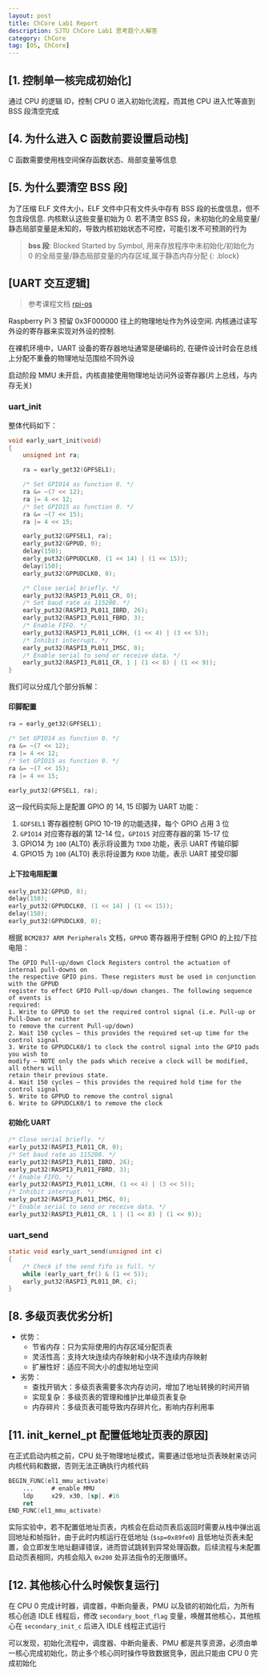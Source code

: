 ```yaml
---
layout: post
title: ChCore Lab1 Report
description: SJTU ChCore Lab1 思考题个人解答
category: ChCore
tag: [OS, ChCore]
---
```

## [1. 控制单一核完成初始化]
通过 CPU 的逻辑 ID，控制 CPU 0 进入初始化流程，而其他 CPU 进入忙等直到 BSS 段清空完成

## [4. 为什么进入 C 函数前要设置启动栈]
C 函数需要使用栈空间保存函数状态、局部变量等信息

## [5. 为什么要清空 BSS 段]
为了压缩 ELF 文件大小，ELF 文件中只有文件头中存有 BSS 段的长度信息，但不包含段信息. 内核默认这些变量初始为 0. 若不清空 BSS 段，未初始化的全局变量/静态局部变量是未知的，导致内核初始状态不可控，可能引发不可预测的行为

> **bss 段**: Blocked Started by Symbol, 用来存放程序中未初始化/初始化为 0 的全局变量/静态局部变量的内存区域,属于静态内存分配
{: .block}

## [UART 交互逻辑]
> 参考课程文档 [rpi-os](https://github.com/s-matyukevich/raspberry-pi-os/blob/master/docs/lesson01/rpi-os.md)

Raspberry Pi 3 预留 0x3F000000 往上的物理地址作为外设空间. 内核通过读写外设的寄存器来实现对外设的控制. 

在裸机环境中，UART 设备的寄存器地址通常是硬编码的, 在硬件设计时会在总线上分配不重叠的物理地址范围给不同外设

启动阶段 MMU 未开启，内核直接使用物理地址访问外设寄存器(片上总线，与内存无关)

### **uart_init**
整体代码如下：

```c
void early_uart_init(void)
{
    unsigned int ra;

    ra = early_get32(GPFSEL1);

    /* Set GPIO14 as function 0. */
    ra &= ~(7 << 12);
    ra |= 4 << 12;
    /* Set GPIO15 as function 0. */
    ra &= ~(7 << 15);
    ra |= 4 << 15;

    early_put32(GPFSEL1, ra);
    early_put32(GPPUD, 0);
    delay(150);
    early_put32(GPPUDCLK0, (1 << 14) | (1 << 15));
    delay(150);
    early_put32(GPPUDCLK0, 0);

    /* Close serial briefly. */
    early_put32(RASPI3_PL011_CR, 0);
    /* Set baud rate as 115200. */
    early_put32(RASPI3_PL011_IBRD, 26);
    early_put32(RASPI3_PL011_FBRD, 3);
    /* Enable FIFO. */
    early_put32(RASPI3_PL011_LCRH, (1 << 4) | (3 << 5));
    /* Inhibit interrupt. */
    early_put32(RASPI3_PL011_IMSC, 0);
    /* Enable serial to send or receive data. */
    early_put32(RASPI3_PL011_CR, 1 | (1 << 8) | (1 << 9));
}
```

我们可以分成几个部分拆解：

#### 印脚配置
```c
ra = early_get32(GPFSEL1);

/* Set GPIO14 as function 0. */
ra &= ~(7 << 12);
ra |= 4 << 12;
/* Set GPIO15 as function 0. */
ra &= ~(7 << 15);
ra |= 4 << 15;

early_put32(GPFSEL1, ra);
```
这一段代码实际上是配置 GPIO 的 14, 15 印脚为 UART 功能：
1. `GDFSEL1` 寄存器控制 GPIO 10-19 的功能选择，每个 GPIO 占用 3 位
2. `GPIO14` 对应寄存器的第 12-14 位，`GPIO15` 对应寄存器的第 15-17 位
3. GPIO14 为 `100` (ALT0) 表示将设置为 `TXD0` 功能，表示 UART 传输印脚
4. GPIO15 为 `100` (ALT0) 表示将设置为 `RXD0` 功能，表示 UART 接受印脚
    
#### 上下拉电阻配置
```c
early_put32(GPPUD, 0);
delay(150);
early_put32(GPPUDCLK0, (1 << 14) | (1 << 15));
delay(150);
early_put32(GPPUDCLK0, 0);
```
根据 `BCM2837 ARM Peripherals` 文档，`GPPUD` 寄存器用于控制 GPIO 的上拉/下拉电阻：
```
The GPIO Pull-up/down Clock Registers control the actuation of internal pull-downs on
the respective GPIO pins. These registers must be used in conjunction with the GPPUD
register to effect GPIO Pull-up/down changes. The following sequence of events is
required:
1. Write to GPPUD to set the required control signal (i.e. Pull-up or Pull-Down or neither
to remove the current Pull-up/down)
2. Wait 150 cycles – this provides the required set-up time for the control signal
3. Write to GPPUDCLK0/1 to clock the control signal into the GPIO pads you wish to
modify – NOTE only the pads which receive a clock will be modified, all others will
retain their previous state.
4. Wait 150 cycles – this provides the required hold time for the control signal
5. Write to GPPUD to remove the control signal
6. Write to GPPUDCLK0/1 to remove the clock
```

#### 初始化 UART
```c
/* Close serial briefly. */
early_put32(RASPI3_PL011_CR, 0);
/* Set baud rate as 115200. */
early_put32(RASPI3_PL011_IBRD, 26);
early_put32(RASPI3_PL011_FBRD, 3);
/* Enable FIFO. */
early_put32(RASPI3_PL011_LCRH, (1 << 4) | (3 << 5));
/* Inhibit interrupt. */
early_put32(RASPI3_PL011_IMSC, 0);
/* Enable serial to send or receive data. */
early_put32(RASPI3_PL011_CR, 1 | (1 << 8) | (1 << 9));
```

### **uart_send**
```c
static void early_uart_send(unsigned int c)
{
	/* Check if the send fifo is full. */
	while (early_uart_fr() & (1 << 5));
	early_put32(RASPI3_PL011_DR, c);
}
```

## [8. 多级页表优劣分析]
- 优势：
    - 节省内存：只为实际使用的内存区域分配页表
    - 灵活性高：支持大块连续内存映射和小块不连续内存映射
    - 扩展性好：适应不同大小的虚拟地址空间
- 劣势：
    - 查找开销大：多级页表需要多次内存访问，增加了地址转换的时间开销
    - 实现复杂：多级页表的管理和维护比单级页表复杂
    - 内存碎片：多级页表可能导致内存碎片化，影响内存利用率

## [11. init_kernel_pt 配置低地址页表的原因]
在正式启动内核之前，CPU 处于物理地址模式，需要通过低地址页表映射来访问内核代码和数据，否则无法正确执行内核代码

```nasm
BEGIN_FUNC(el1_mmu_activate)
    ...     # enable MMU
    ldp     x29, x30, [sp], #16
    ret
END_FUNC(el1_mmu_activate)
```
实际实验中，若不配置低地址页表，内核会在启动页表后返回时需要从栈中弹出返回地址和帧指针，由于此时内核运行在低地址 (`$sp=0x89fe0`) 且低地址页表未配置，会立即发生地址翻译错误，进而尝试跳转到异常处理函数。后续流程与未配置启动页表相同，内核会陷入 `0x200` 处非法指令的无限循环。

## [12. 其他核心什么时候恢复运行]
在 CPU 0 完成计时器，调度器，中断向量表，PMU 以及锁的初始化后，为所有核心创造 IDLE 线程后，修改 `secondary_boot_flag` 变量，唤醒其他核心，其他核心在 `secondary_init_c` 后进入 IDLE 线程正式运行

可以发现，初始化流程中，调度器、中断向量表、PMU 都是共享资源，必须由单一核心完成初始化，防止多个核心同时操作导致数据竞争，因此只能由 CPU 0 完成初始化